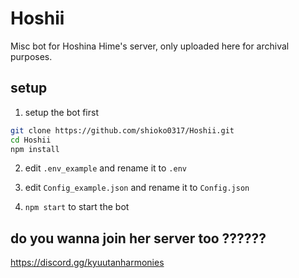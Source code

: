 # Hoshii

Misc bot for Hoshina Hime's server, only uploaded here for archival purposes.

## setup

1. setup the bot first

```sh
git clone https://github.com/shioko0317/Hoshii.git
cd Hoshii
npm install
```

2. edit `.env_example` and rename it to `.env`

3. edit `Config_example.json` and rename it to `Config.json`

4. `npm start` to start the bot

## do you wanna join her server too ??????

https://discord.gg/kyuutanharmonies
